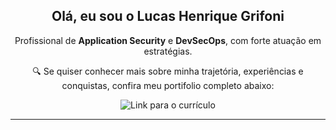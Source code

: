 <!-- 🎯 Apresentação com link para o RESUME.md -->

<h2 align="center"> Olá, eu sou o Lucas Henrique Grifoni</h2>

<p align="center">
  Profissional de <strong>Application Security</strong> e <strong>DevSecOps</strong>, com forte atuação em estratégias. 
</p>

<p align="center">
  🔍 Se quiser conhecer mais sobre minha trajetória, experiências e conquistas, confira meu  portifolio completo abaixo:
</p>

<p align="center">
  <a href="./RESUME.md" style="text-decoration: none;">
    <img src="https://img.shields.io/badge/📄 Ver Currículo-0077b5?style=for-the-badge&logo=readme&logoColor=white" alt="Link para o currículo">
  </a>
</p>

---

